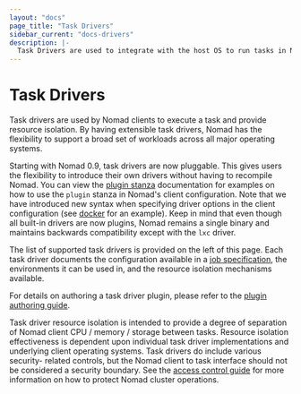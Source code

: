 ```yaml
---
layout: "docs"
page_title: "Task Drivers"
sidebar_current: "docs-drivers"
description: |-
  Task Drivers are used to integrate with the host OS to run tasks in Nomad.
---
```


# Task Drivers

Task drivers are used by Nomad clients to execute a task and provide resource
isolation. By having extensible task drivers, Nomad has the flexibility to
support a broad set of workloads across all major operating systems.

Starting with Nomad 0.9, task drivers are now pluggable. This gives users the
flexibility to introduce their own drivers without having to recompile Nomad.
You can view the [plugin stanza][plugin] documentation for examples on how to
use the `plugin` stanza in Nomad's client configuration. Note that we have
introduced new syntax when specifying driver options in the client configuration
(see [docker][docker_plugin] for an example). Keep in mind that even though all
built-in drivers are now plugins, Nomad remains a single binary and maintains
backwards compatibility except with the `lxc` driver. 

The list of supported task drivers is provided on the left of this page. Each
task driver documents the configuration available in a [job
specification](/docs/job-specification/index.html), the environments it can be
used in, and the resource isolation mechanisms available.

For details on authoring a task driver plugin, please refer to the [plugin
authoring guide][plugin_guide].

Task driver resource isolation is intended to provide a degree of separation of
Nomad client CPU / memory / storage between tasks. Resource isolation
effectiveness is dependent upon individual task driver implementations and
underlying client operating systems. Task drivers do include various security-
related controls, but the Nomad client to task interface should not be
considered a security boundary. See the [access control guide][acl_guide] for
more information on how to protect Nomad cluster operations.

[plugin]: /docs/configuration/plugin.html
[docker_plugin]: /docs/drivers/docker.html#client-requirements
[plugin_guide]: /docs/internals/plugins/index.html
[acl_guide]: https://www.nomadproject.io/guides/security/acl.html
